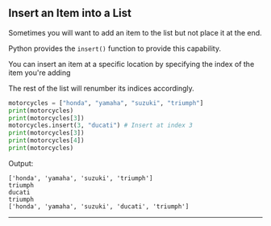 ## Insert an Item into a List

Sometimes you will want to add an item to the list but not place it at the end.

Python provides the `insert()` function to provide this capability.

You can insert an item at a specific location by specifying the index of the 
item you're adding

The rest of the list will renumber its indices accordingly.

```python
motorcycles = ["honda", "yamaha", "suzuki", "triumph"]
print(motorcycles)
print(motorcycles[3])
motorcycles.insert(3, "ducati") # Insert at index 3
print(motorcycles[3])
print(motorcycles[4])
print(motorcycles)
```

Output:

```
['honda', 'yamaha', 'suzuki', 'triumph']
triumph
ducati
triumph
['honda', 'yamaha', 'suzuki', 'ducati', 'triumph']
```

---
